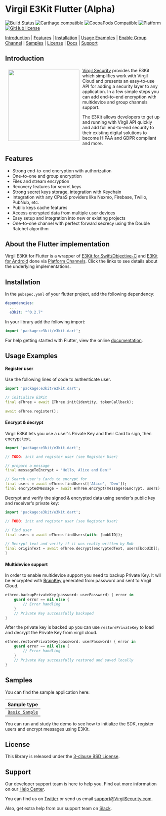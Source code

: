 # Virgil E3Kit Flutter (Alpha)

[![Build Status](https://api.travis-ci.com/VirgilSecurity/virgil-e3kit-x.svg?branch=master)](https://travis-ci.com/VirgilSecurity/virgil-e3kit-x)
[![Carthage compatible](https://img.shields.io/badge/Carthage-compatible-4BC51D.svg?style=flat)](https://github.com/Carthage/Carthage)
[![CocoaPods Compatible](https://img.shields.io/cocoapods/v/VirgilE3Kit.svg)](https://cocoapods.org/pods/VirgilE3Kit)
[![Platform](https://img.shields.io/cocoapods/p/VirgilE3Kit.svg?style=flat)](https://cocoapods.org/pods/VirgilE3Kit)
[![GitHub license](https://img.shields.io/badge/license-BSD%203--Clause-blue.svg)](https://github.com/VirgilSecurity/virgil/blob/master/LICENSE)

[Introduction](#introduction) | [Features](#features) | [Installation](#installation) | [Usage Examples](#usage-examples) | [Enable Group Channel](#enable-group-channel) | [Samples](#samples) | [License](#license) | [Docs](#docs) | [Support](#support)

## Introduction

<a href="https://developer.virgilsecurity.com/docs"><img width="230px" src="https://cdn.virgilsecurity.com/assets/images/github/logos/virgil-logo-red.png" align="left" hspace="10" vspace="6"></a> [Virgil Security](https://virgilsecurity.com) provides the E3Kit which simplifies work with Virgil Cloud and presents an easy-to-use API for adding a security layer to any application. In a few simple steps you can add end-to-end encryption with multidevice and group channels support.

The E3Kit allows developers to get up and running with Virgil API quickly and add full end-to-end security to their existing digital solutions to become HIPAA and GDPR compliant and more.

## Features

- Strong end-to-end encryption with authorization
- One-to-one and group encryption
- Files and stream encryption
- Recovery features for secret keys
- Strong secret keys storage, integration with Keychain
- Integration with any CPaaS providers like Nexmo, Firebase, Twilio, PubNub, etc.
- Public keys cache features
- Access encrypted data from multiple user devices
- Easy setup and integration into new or existing projects
-  One-to-one channel with perfect forward secrecy using the Double Ratchet algorithm

## About the Flutter implementation

Virgil E3Kit for Flutter is a wrapper of [E3Kit for Swift/Objective-C](https://github.com/VirgilSecurity/virgil-e3kit-x) and [E3Kit for Android](https://github.com/VirgilSecurity/virgil-e3kit-kotlin) done via [Platform Channels](https://flutter.dev/docs/development/platform-integration/platform-channels). Click the links to see details about the underlying implementations.

## Installation

In the `pubspec.yaml` of your flutter project, add the following dependency:

```yaml
dependencies:
  ...
  e3kit: "^0.2.7"
```

In your library add the following import:

```dart
import 'package:e3kit/e3kit.dart';
```

For help getting started with Flutter, view the online [documentation](https://flutter.io/).

## Usage Examples

#### Register user
Use the following lines of code to authenticate user.

```dart
import 'package:e3kit/e3kit.dart';

// initialize E3Kit
final eThree = await EThree.init(identity, tokenCallback);
    
await eThree.register();
```

#### Encrypt & decrypt

Virgil E3Kit lets you use a user's Private Key and their Card to sign, then encrypt text.

```dart
import 'package:e3kit/e3kit.dart';

// TODO: init and register user (see Register User)

// prepare a message
final messageToEncrypt = "Hello, Alice and Den!"

// Search user's Cards to encrypt for
final users = await eThree.findUsers(['Alice', 'Den']);
final encryptedMessage = await eThree.encrypt(messageToEncrypt, users);
```

Decrypt and verify the signed & encrypted data using sender's public key and receiver's private key:

```dart
import 'package:e3kit/e3kit.dart';

// TODO: init and register user (see Register User)

// Find user
final users = await eThree.findUsers(with: [bobUID]);
    
// Decrypt text and verify if it was really written by Bob
final originText = await eThree.decrypt(encryptedText, users[bobUID]);
}
```

#### Multidevice support

In order to enable multidevice support you need to backup Private Key. It wil be encrypted with [BrainKey](https://github.com/VirgilSecurity/virgil-pythia-x) generated from password and sent to Virgil Cloud.

```swift
ethree.backupPrivateKey(password: userPassword) { error in 
    guard error == nil else {
        // Error handling
    }
    // Private Key successfully backuped
}
```

After the private key is backed up you can use `restorePrivateKey` to load and decrypt the Private Key from virgil cloud.

```swift
ethree.restorePrivateKey(password: userPassword) { error in 
    guard error == nil else {
        // Error handling
    }
    // Private Key successfully restored and saved locally
}
```

## Samples

You can find the sample application here:

| Sample type | 
|----------| 
| [`Basic Sample`](https://github.com/cardoso/virgil-e3kit-flutter/tree/master/example) | 

You can run and study the demo to see how to initialize the SDK, register users and encrypt messages using E3Kit.

## License

This library is released under the [3-clause BSD License](LICENSE).

## Support
Our developer support team is here to help you. Find out more information on our [Help Center](https://help.virgilsecurity.com/).

You can find us on [Twitter](https://twitter.com/VirgilSecurity) or send us email support@VirgilSecurity.com.

Also, get extra help from our support team on [Slack](https://virgilsecurity.com/join-community).
